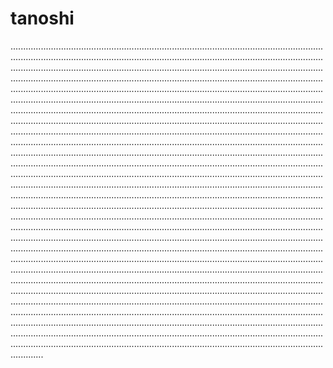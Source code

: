 # tanoshi
.........................................................................................................................................................................................................................................................................................................................................................................................................................................................................................................................................................................................................................................................................................................................................................................................................................................................................................................................................................................................................................................................................................................................................................................................................................................................................................................................................................................................................................................................................................................................................................................................................................................................................................................................................................................................................................................................................................................................................................................................................................................................................................................................................................................................................................................................................................................................................................................................................................................................................................................................................................................................................................................................................................................................................................................................................................................................................................................................................................................................................................................................................................................................................................................................................................................................................................................................................................................................................................................................................................................................................................................................................................................................................................................................................................